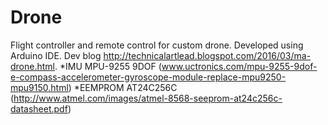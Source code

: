 Drone
=====

Flight controller and remote control for custom drone. 
Developed using Arduino IDE. 
Dev blog http://technicalartlead.blogspot.com/2016/03/ma-drone.html.
  *IMU MPU-9255 9DOF (www.uctronics.com/mpu-9255-9dof-e-compass-accelerometer-gyroscope-module-replace-mpu9250-mpu9150.html)
  *EEMPROM AT24C256C (http://www.atmel.com/images/atmel-8568-seeprom-at24c256c-datasheet.pdf)



